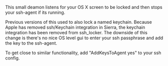 This small deamon listens for your OS X screen to be locked and then
stops your ssh-agent if its running.

Previous versions of this used to also lock a named keychain. Because
Apple has removed ssh/Keychain integration in Sierra, the keychain
integration has been removed from ssh_locker.  The downside of this
change is there's no nice OS level gui to enter your ssh passphrase
and add the key to the ssh-agent.

To get close to similar functionality, add "AddKeysToAgent yes" to
your ssh config.
